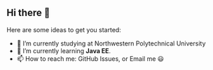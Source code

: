 ## Hi there 👋

Here are some ideas to get you started:

- 🔭 I’m currently studying at Northwestern Polytechnical University
- 🌱 I’m currently learning **Java EE**.
- 📫 How to reach me: GitHub Issues, or Email me 😃

